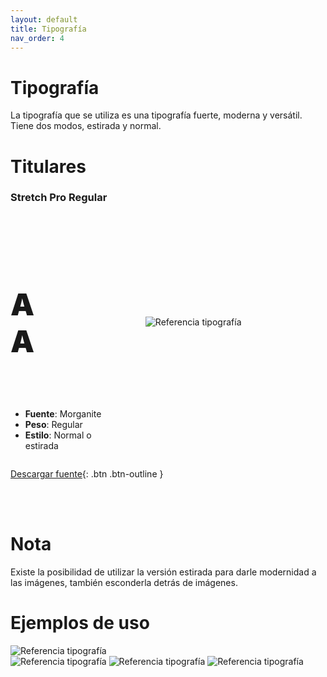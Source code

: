 ```yaml
---
layout: default
title: Tipografía
nav_order: 4
---
```

# Tipografía 

La tipografía que se utiliza es una tipografía fuerte, moderna y versátil. Tiene dos modos, estirada y normal.

# Titulares

### Stretch Pro Regular
<br><br>

<div style="display:flex;flex-direction:row;flex-wrap:wrap;justify-content:space-between;align-items:center">
<div style="width:13%">
<h4 style="font-size: 3rem !important;font-weight:900">AA</h4>
</div>
<div style="width:54%;overflow-wrap: anywhere;padding: 1rem;">
<img src="../../assets/images/fuente-stretch.png" alt="Referencia tipografía"/>
</div>
<div style="width:33%">
<ul>
<li><strong>Fuente</strong>: Morganite</li>
<li><strong>Peso</strong>: Regular</li>
<li><strong>Estilo</strong>: Normal o estirada</li>
</ul>
</div>
</div>

[Descargar fuente](https://drive.google.com/uc?export=download&id=1soq7QRpwMWOqOhfU1zDRL2LxRi9IwfS2){: .btn .btn-outline }


<br><br>

# Nota
Existe la posibilidad de utilizar la versión estirada para darle modernidad a las imágenes, también esconderla detrás de imágenes.

# Ejemplos de uso
<img src="../../assets/images/refe-typo-1.jpg" alt="Referencia tipografía"/>

<br>

<img src="../../assets/images/refe-typo-2.jpg" alt="Referencia tipografía"/>

<img src="../../assets/images/refe-typo-3.jpg" alt="Referencia tipografía"/>


<img src="../../assets/images/refe-typo-4.jpg" alt="Referencia tipografía"/>